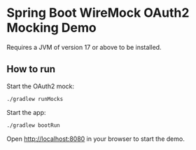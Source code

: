# Spring Boot WireMock OAuth2 Mocking Demo

Requires a JVM of version 17 or above to be installed.

## How to run
Start the OAuth2 mock:

```bash
./gradlew runMocks
```

Start the app:

```bash
./gradlew bootRun
```

Open [http://localhost:8080](http://localhost:8080/) in your browser to start the demo.